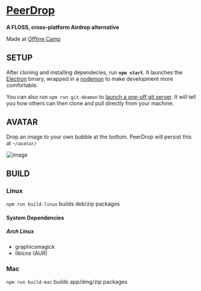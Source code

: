 # [PeerDrop](https://0x00a.github.io/peerdrop/)

**A FLOSS, cross-platform Airdrop alternative**

Made at [Offline Camp](http://offlinefirst.org/camp/)

## SETUP

After cloning and installing dependecies, run **`npm start`**. It launches the [Electron](https://electron.atom.io/) binary, wrapped in a [nodemon](https://nodemon.io/) to make development more comfortable. 

You can also run `npm run git-deamon` to [launch a one-off git server](https://gist.github.com/datagrok/5080545). It will tell you how others can then clone and pull directly from your machine.

## AVATAR

Drop an image to your own bubble at the bottom. PeerDrop will persist this at `~/avatar/`

![image](https://cloud.githubusercontent.com/assets/170145/25565945/3aaed0e0-2dd1-11e7-8960-4e29b5ae6274.png)


## BUILD

### Linux

`npm run build-linux` builds deb/zip packages

#### System Dependencies

##### Arch Linux

* graphicsmagick
* libicns (AUR)

### Mac

`npm run build-mac` builds app/dmg/zip packages


